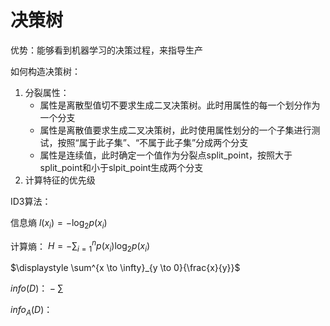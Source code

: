 # 决策树

优势：能够看到机器学习的决策过程，来指导生产

如何构造决策树：

1. 分裂属性：
    - 属性是离散型值切不要求生成二叉决策树。此时用属性的每一个划分作为一个分支
    - 属性是离散值要求生成二叉决策树，此时使用属性划分的一个子集进行测试，按照“属于此子集”、“不属于此子集”分成两个分支
    - 属性是连续值，此时确定一个值作为分裂点split_point，按照大于split_point和小于slpit_point生成两个分支
2. 计算特征的优先级


ID3算法：

信息熵 $l(x_i) = -\log _2 p(x_i)$

计算熵： $H = -\sum{_{i=1} ^n}{p(x_i) \log_2 p(x_i)}$

$\displaystyle \sum^{x \to \infty}_{y \to 0}{\frac{x}{y}}$

$info(D)：- \sum$

$info _A(D)：$

